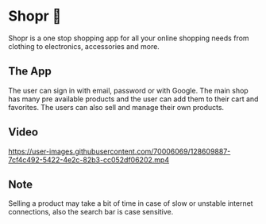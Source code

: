 # Shopr  🛒
Shopr is a one stop shopping app for all your online shopping needs from clothing to electronics, accessories and more.  
  
## The App  
The user can sign in with email, password or with Google. The main shop has many pre available products and the user can add them to their cart and favorites. The users can also sell and manage their own products.
  
## Video    


https://user-images.githubusercontent.com/70006069/128609887-7cf4c492-5422-4e2c-82b3-cc052df06202.mp4



## Note  
Selling a product may take a bit of time in case of slow or unstable internet connections, also the search bar is case sensitive.  
  

